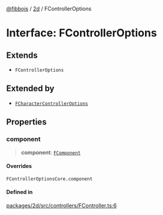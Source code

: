 [@fibbojs](/api/index) / [2d](/api/2d) / FControllerOptions

# Interface: FControllerOptions

## Extends

- `FControllerOptions`

## Extended by

- [`FCharacterControllerOptions`](FCharacterControllerOptions.md)

## Properties

### component

> **component**: [`FComponent`](../classes/FComponent.md)

#### Overrides

`FControllerOptionsCore.component`

#### Defined in

[packages/2d/src/controllers/FController.ts:6](https://github.com/fibbojs/fibbo/blob/661c4959fa5749d0db5d94ebb84036f7231634a4/packages/2d/src/controllers/FController.ts#L6)
